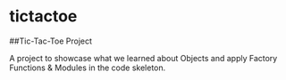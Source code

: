# tictactoe
##Tic-Tac-Toe Project

A project to showcase what we learned about Objects and apply Factory Functions & Modules in the code skeleton.
